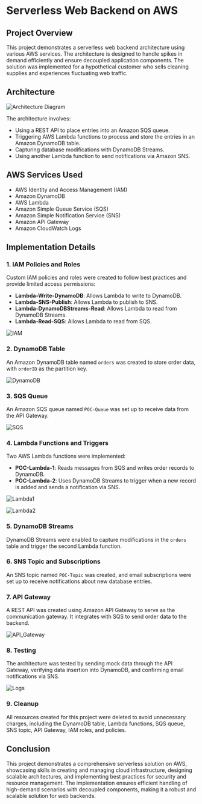 # Serverless Web Backend on AWS

## Project Overview

This project demonstrates a serverless web backend architecture using various AWS services. The architecture is designed to handle spikes in demand efficiently and ensure decoupled application components. The solution was implemented for a hypothetical customer who sells cleaning supplies and experiences fluctuating web traffic.

## Architecture

![Architecture Diagram](architecture/DIagram.png)

The architecture involves:
- Using a REST API to place entries into an Amazon SQS queue.
- Triggering AWS Lambda functions to process and store the entries in an Amazon DynamoDB table.
- Capturing database modifications with DynamoDB Streams.
- Using another Lambda function to send notifications via Amazon SNS.

## AWS Services Used
- AWS Identity and Access Management (IAM)
- Amazon DynamoDB
- AWS Lambda
- Amazon Simple Queue Service (SQS)
- Amazon Simple Notification Service (SNS)
- Amazon API Gateway
- Amazon CloudWatch Logs

## Implementation Details

### 1. IAM Policies and Roles
Custom IAM policies and roles were created to follow best practices and provide limited access permissions:
- **Lambda-Write-DynamoDB**: Allows Lambda to write to DynamoDB.
- **Lambda-SNS-Publish**: Allows Lambda to publish to SNS.
- **Lambda-DynamoDBStreams-Read**: Allows Lambda to read from DynamoDB Streams.
- **Lambda-Read-SQS**: Allows Lambda to read from SQS.

![IAM](Screenshots/IAM-SQS.png)

### 2. DynamoDB Table
An Amazon DynamoDB table named `orders` was created to store order data, with `orderID` as the partition key.

![DynamoDB](Screenshots/DynamoDB.png)

### 3. SQS Queue
An Amazon SQS queue named `POC-Queue` was set up to receive data from the API Gateway.

![SQS](Screenshots/POC-Queue.png)

### 4. Lambda Functions and Triggers
Two AWS Lambda functions were implemented:
- **POC-Lambda-1**: Reads messages from SQS and writes order records to DynamoDB.
- **POC-Lambda-2**: Uses DynamoDB Streams to trigger when a new record is added and sends a notification via SNS.

![Lambda1](Screenshots/POC-Lambda-1.png)

![Lambda2](Screenshots/POC-Lambda-2.png)

### 5. DynamoDB Streams
DynamoDB Streams were enabled to capture modifications in the `orders` table and trigger the second Lambda function.

### 6. SNS Topic and Subscriptions
An SNS topic named `POC-Topic` was created, and email subscriptions were set up to receive notifications about new database entries.

### 7. API Gateway
A REST API was created using Amazon API Gateway to serve as the communication gateway. It integrates with SQS to send order data to the backend.

![API_Gateway](Screenshots/API_Gateway.png)

### 8. Testing
The architecture was tested by sending mock data through the API Gateway, verifying data insertion into DynamoDB, and confirming email notifications via SNS.

![Logs](Screenshots/POC-API_logs.png)

### 9. Cleanup
All resources created for this project were deleted to avoid unnecessary charges, including the DynamoDB table, Lambda functions, SQS queue, SNS topic, API Gateway, IAM roles, and policies.

## Conclusion
This project demonstrates a comprehensive serverless solution on AWS, showcasing skills in creating and managing cloud infrastructure, designing scalable architectures, and implementing best practices for security and resource management. The implementation ensures efficient handling of high-demand scenarios with decoupled components, making it a robust and scalable solution for web backends.
